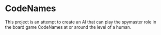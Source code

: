 CodeNames
=========

This project is an attempt to create an AI that can play the spymaster role in the board game CodeNames at or around the level of a human.
